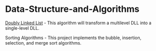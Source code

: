 # Data-Structure-and-Algorithms
[Doubly Linked List](https://github.com/AdityaManojMenon/Data-Structures-and-Algorithms/tree/main/Doubly%20Linked%20List) - This algorithm will transform a multilevel DLL into a single-level DLL.


Sorting Algorithms - This project implements the bubble, insertion, selection, and merge sort algorithms.
